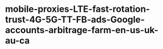 # mobile-proxies-LTE-fast-rotation-trust-4G-5G-TT-FB-ads-Google-accounts-arbitrage-farm-en-us-uk-au-ca